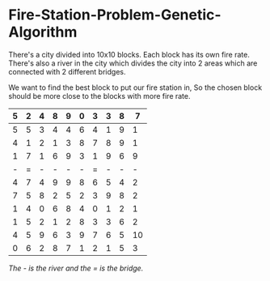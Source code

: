 # Fire-Station-Problem-Genetic-Algorithm

There's a city divided into 10x10 blocks.
Each block has its own fire rate.
There's also a river in the city which divides the city into 2 areas which are connected with 2 different bridges.

We want to find the best block to put our fire station in, So the chosen block should be more close to the blocks with more fire rate.

| 5 | 2 | 4 | 8 | 9 | 0 | 3 | 3 | 8 | 7 |
|---|---|---|---|---|---|---|---|---|---|
| 5 | 5 | 3 | 4 | 4 | 6 | 4 | 1 | 9 | 1 |
| 4 | 1 | 2 | 1 | 3 | 8 | 7 | 8 | 9 | 1 |
| 1 | 7 | 1 | 6 | 9 | 3 | 1 | 9 | 6 | 9 |
| - | = | - | - | - | - | = | - | - | - |
| 4 | 7 | 4 | 9 | 9 | 8 | 6 | 5 | 4 | 2 |
| 7 | 5 | 8 | 2 | 5 | 2 | 3 | 9 | 8 | 2 |
| 1 | 4 | 0 | 6 | 8 | 4 | 0 | 1 | 2 | 1 |
| 1 | 5 | 2 | 1 | 2 | 8 | 3 | 3 | 6 | 2 |
| 4 | 5 | 9 | 6 | 3 | 9 | 7 | 6 | 5 | 10 |
| 0 | 6 | 2 | 8 | 7 | 1 | 2 | 1 | 5 | 3 |

*The - is the river and the = is the bridge.*

